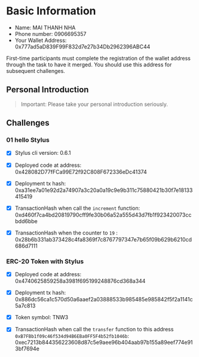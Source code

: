 # Basic Information

* Name: MAI THANH NHA
* Phone number: 0906695357
* Your Wallet Address: 0x777ad5aD839F99F832d7e27b34Db2962396ABC44

First-time participants must complete the registration of the wallet address through the task to have it merged. You should use this address for subsequent challenges.  


## Personal Introduction

> Important: Please take your personal introduction seriously.

## Challenges 

### 01 hello Stylus 
- [X] Stylus cli version: 0.6.1
- [X] Deployed code at address: 0x428082D77fFCa99E72f92C808F672336eDc41374
- [X] Deployment tx hash: 0xa31ee7a01e92d2a74907a3c20a0a19c9e9b311c75880421b30f7e18133415419
- [X] TransactionHash when call the `increment` function: 0xd460f7ca4bd20819790cff9fe30b06a52a555d43d7fb1f923420073ccbdd6bbe
- [X] TransactionHash when the counter to `19` : 0x28b6b331ab373428c4fa8369f7c8767797347e7b65f09b629b6210cd686d7111


### ERC-20 Token with Stylus
- [X] Deployed code at address: 0x4740625859258a3981f695199248876cd368a344
- [X] Deployment tx hash: 0x886dc56ca1c570d50a6aaef2a03888533b985485e985842f5f2a1141c5a7c813
- [X] Token symbol: TNW3
- [X] TransactionHash when call the `transfer` function to this address `0xB7FBb1f09c46f534d94B6EBa0FF5F4b52fb1046b`: 0xec7213b844356223608d87c5e9aee96b404aab97b155a89eef774e913bf7694e

